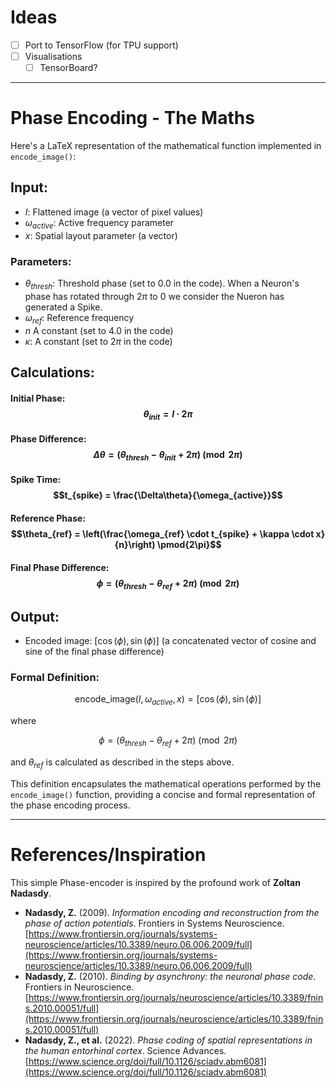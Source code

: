 # Ideas

- [ ] Port to TensorFlow (for TPU support)
- [ ] Visualisations
    - [ ] TensorBoard?

---

# Phase Encoding - The Maths

Here's a LaTeX representation of the mathematical function implemented in `encode_image()`:

## Input:

- $I$: Flattened image (a vector of pixel values)
- $\omega_{active}$: Active frequency parameter
- $x$: Spatial layout parameter (a vector)

### Parameters:

- $\theta_{thresh}$: Threshold phase (set to 0.0 in the code). When a Neuron's phase has rotated through $2\pi$ to $0$
  we consider the Nueron has generated a Spike.
- $\omega_{ref}$: Reference frequency
- $n$ A constant (set to 4.0 in the code)
- $\kappa$: A constant (set to $2\pi$ in the code)

## Calculations:

#### Initial Phase: $$\theta_{init} = I \cdot 2\pi$$

#### Phase Difference: $$\Delta\theta = (\theta_{thresh} - \theta_{init} + 2\pi) \pmod{2\pi}$$

#### Spike Time: $$t_{spike} = \frac{\Delta\theta}{\omega_{active}}$$

#### Reference Phase: $$\theta_{ref} = \left(\frac{\omega_{ref} \cdot t_{spike} + \kappa \cdot x}{n}\right) \pmod{2\pi}$$

#### Final Phase Difference: $$\phi = (\theta_{thresh} - \theta_{ref} + 2\pi) \pmod{2\pi}$$

## Output:

- Encoded image: $[\cos(\phi), \sin(\phi)]$ (a concatenated vector of cosine and sine of the final phase difference)

### Formal Definition:

$$ \text{encode_image}(I, \omega_{active}, x) = [\cos(\phi), \sin(\phi)] $$

where

$$ \phi = (\theta_{thresh} - \theta_{ref} + 2\pi) \pmod{2\pi} $$

and $\theta_{ref}$ is calculated as described in the steps above.

This definition encapsulates the mathematical operations performed by the `encode_image()` function, providing a concise
and formal representation of the phase encoding process.

---

# References/Inspiration

This simple Phase-encoder is inspired by the profound work of **Zoltan Nadasdy**.

- **Nadasdy, Z.** (2009). *Information encoding and reconstruction from the phase of action potentials*. Frontiers in
  Systems
  Neuroscience. [https://www.frontiersin.org/journals/systems-neuroscience/articles/10.3389/neuro.06.006.2009/full](https://www.frontiersin.org/journals/systems-neuroscience/articles/10.3389/neuro.06.006.2009/full)
- **Nadasdy, Z.** (2010). *Binding by asynchrony: the neuronal phase code*. Frontiers in
  Neuroscience. [https://www.frontiersin.org/journals/neuroscience/articles/10.3389/fnins.2010.00051/full](https://www.frontiersin.org/journals/neuroscience/articles/10.3389/fnins.2010.00051/full)
- **Nadasdy, Z., et al.** (2022). *Phase coding of spatial representations in the human entorhinal cortex*. Science
  Advances. [https://www.science.org/doi/full/10.1126/sciadv.abm6081](https://www.science.org/doi/full/10.1126/sciadv.abm6081)